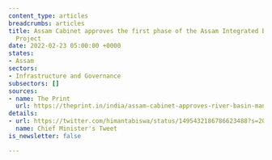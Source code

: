 ```yaml
---
content_type: articles
breadcrumbs: articles
title: Assam Cabinet approves the first phase of the Assam Integrated Basin Management
  Project
date: 2022-02-23 05:00:00 +0000
states:
- Assam
sectors:
- Infrastructure and Governance
subsectors: []
sources:
- name: The Print
  url: https://theprint.in/india/assam-cabinet-approves-river-basin-management-project-eases-agro-forestry-rules/839997/
details:
- url: https://twitter.com/himantabiswa/status/1495432186786623488?s=20&t=eRb_B8lo7Y6d1cTbSrMuWw
  name: Chief Minister's Tweet
is_newsletter: false

---
```

